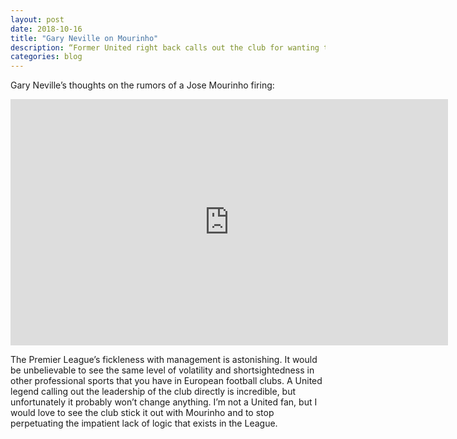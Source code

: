 ```yaml
---
layout: post
date: 2018-10-16
title: "Gary Neville on Mourinho"
description: “Former United right back calls out the club for wanting to sack Mourinho.”
categories: blog
---
```


Gary Neville’s thoughts on the rumors of a Jose Mourinho firing:

<iframe width="700" height="394" src="https://www.youtube.com/embed/xNOcLnsMCHw" frameborder="0" allowfullscreen></iframe>

The Premier League’s fickleness with management is astonishing. It would be unbelievable to see the same level of volatility and shortsightedness in other professional sports that you have in European football clubs. A United legend calling out the leadership of the club directly is incredible, but unfortunately it probably won’t change anything. I’m not a United fan, but I would love to see the club stick it out with Mourinho and to stop perpetuating the impatient lack of logic that exists in the League.